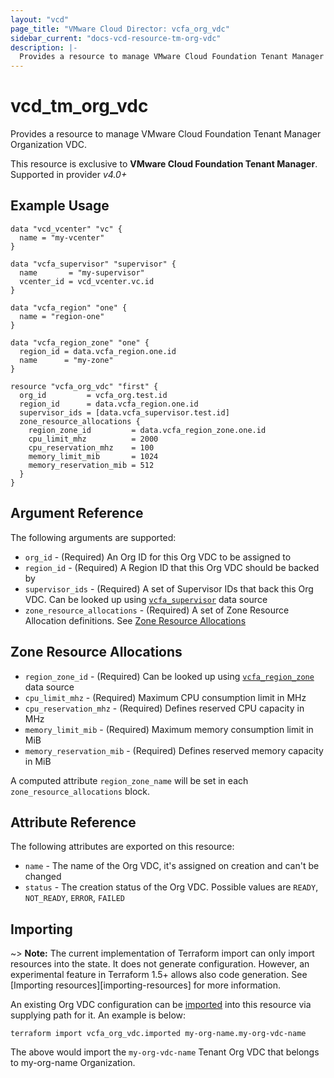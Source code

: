 ```yaml
---
layout: "vcd"
page_title: "VMware Cloud Director: vcfa_org_vdc"
sidebar_current: "docs-vcd-resource-tm-org-vdc"
description: |-
  Provides a resource to manage VMware Cloud Foundation Tenant Manager Organization VDC.
---
```


# vcd\_tm\_org\_vdc

Provides a resource to manage VMware Cloud Foundation Tenant Manager Organization VDC.

This resource is exclusive to **VMware Cloud Foundation Tenant Manager**. Supported in provider
*v4.0+*

## Example Usage

```hcl
data "vcd_vcenter" "vc" {
  name = "my-vcenter"
}

data "vcfa_supervisor" "supervisor" {
  name       = "my-supervisor"
  vcenter_id = vcd_vcenter.vc.id
}

data "vcfa_region" "one" {
  name = "region-one"
}

data "vcfa_region_zone" "one" {
  region_id = data.vcfa_region.one.id
  name      = "my-zone"
}

resource "vcfa_org_vdc" "first" {
  org_id         = vcfa_org.test.id
  region_id      = data.vcfa_region.one.id
  supervisor_ids = [data.vcfa_supervisor.test.id]
  zone_resource_allocations {
    region_zone_id         = data.vcfa_region_zone.one.id
    cpu_limit_mhz          = 2000
    cpu_reservation_mhz    = 100
    memory_limit_mib       = 1024
    memory_reservation_mib = 512
  }
}
```

## Argument Reference

The following arguments are supported:

* `org_id` - (Required) An Org ID for this Org VDC to be assigned to
* `region_id` - (Required) A Region ID that this Org VDC should be backed by
* `supervisor_ids` - (Required) A set of Supervisor IDs that back this Org VDC. Can be looked up
  using [`vcfa_supervisor`](/providers/vmware/vcd/latest/docs/data-sources/tm_supervisor) data source
* `zone_resource_allocations` - (Required) A set of Zone Resource Allocation definitions. See [Zone Resource Allocations](#zone-resource-allocations-block)

<a id="zone-resource-allocations-block"></a>
## Zone Resource Allocations

* `region_zone_id` - (Required) Can be looked up using
  [`vcfa_region_zone`](/providers/vmware/vcd/latest/docs/data-sources/tm_region_zone) data source
* `cpu_limit_mhz` - (Required) Maximum CPU consumption limit in MHz
* `cpu_reservation_mhz` - (Required) Defines reserved CPU capacity in MHz
* `memory_limit_mib` - (Required) Maximum memory consumption limit in MiB
* `memory_reservation_mib` - (Required) Defines reserved memory capacity in MiB

A computed attribute `region_zone_name` will be set in each `zone_resource_allocations` block.


## Attribute Reference

The following attributes are exported on this resource:

* `name` - The name of the Org VDC, it's assigned on creation and can't be changed
* `status` - The creation status of the Org VDC. Possible values are `READY`, `NOT_READY`, `ERROR`,
  `FAILED`

## Importing

~> **Note:** The current implementation of Terraform import can only import resources into the
state. It does not generate configuration. However, an experimental feature in Terraform 1.5+ allows
also code generation. See [Importing resources][importing-resources] for more information.

An existing Org VDC configuration can be [imported][docs-import] into this resource
via supplying path for it. An example is
below:

[docs-import]: https://www.terraform.io/docs/import/

```
terraform import vcfa_org_vdc.imported my-org-name.my-org-vdc-name
```

The above would import the `my-org-vdc-name` Tenant Org VDC that belongs to my-org-name Organization.